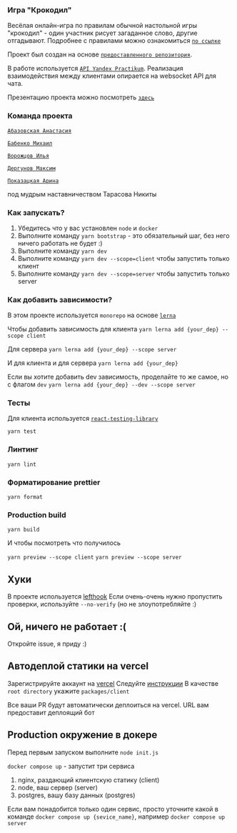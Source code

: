 ### Игра "Крокодил"
Весёлая онлайн-игра по правилам обычной настольной игры "крокодил" - один участник рисует загаданное слово, другие отгадывают.
Подробнее с правилами можно ознакомиться [`по ссылке`](https://docs.google.com/document/d/1YSdG0OKAi3J1nCrOhV-MIftzrGGN910ITjYKxYBqC9g/edit)

Проект был создан на основе [`предоставленного репозитория`](https://github.com/yandex-praktikum/client-server-template-with-vite).

В работе используется [`API Yandex Practikum`](https://ya-praktikum.tech/api/v2/swagger/). Реализация взаимодействия между клиентами опирается на websocket API для чата.

Презентацию проекта можно посмотреть [`здесь`](https://drive.google.com/file/d/1Xfno7yWYp5bsnEdMmNCoscRfXUE73e9Y/view)

### Команда проекта

[`Абазовская Анастасия`](https://github.com/ryabayeah)

[`Бабенко Михаил`](https://github.com/CruelDwemer)

[`Ворожцов Илья`](https://github.com/ilyavorozhtsov39)

[`Дергунов Максим`](https://github.com/dergunovmxm)

[`Показацкая Арина`](https://github.com/arishkaa05)

под мудрым наставничеством Тарасова Никиты

### Как запускать?

1. Убедитесь что у вас установлен `node` и `docker`
2. Выполните команду `yarn bootstrap` - это обязательный шаг, без него ничего работать не будет :)
3. Выполните команду `yarn dev`
3. Выполните команду `yarn dev --scope=client` чтобы запустить только клиент
4. Выполните команду `yarn dev --scope=server` чтобы запустить только server


### Как добавить зависимости?
В этом проекте используется `monorepo` на основе [`lerna`](https://github.com/lerna/lerna)

Чтобы добавить зависимость для клиента 
```yarn lerna add {your_dep} --scope client```

Для сервера
```yarn lerna add {your_dep} --scope server```

И для клиента и для сервера
```yarn lerna add {your_dep}```


Если вы хотите добавить dev зависимость, проделайте то же самое, но с флагом `dev`
```yarn lerna add {your_dep} --dev --scope server```


### Тесты

Для клиента используется [`react-testing-library`](https://testing-library.com/docs/react-testing-library/intro/)

```yarn test```

### Линтинг

```yarn lint```

### Форматирование prettier

```yarn format```

### Production build

```yarn build```

И чтобы посмотреть что получилось


`yarn preview --scope client`
`yarn preview --scope server`

## Хуки
В проекте используется [lefthook](https://github.com/evilmartians/lefthook)
Если очень-очень нужно пропустить проверки, используйте `--no-verify` (но не злоупотребляйте :)

## Ой, ничего не работает :(

Откройте issue, я приду :)

## Автодеплой статики на vercel
Зарегистрируйте аккаунт на [vercel](https://vercel.com/)
Следуйте [инструкции](https://vitejs.dev/guide/static-deploy.html#vercel-for-git)
В качестве `root directory` укажите `packages/client`

Все ваши PR будут автоматически деплоиться на vercel. URL вам предоставит деплоящий бот

## Production окружение в докере
Перед первым запуском выполните `node init.js`


`docker compose up` - запустит три сервиса
1. nginx, раздающий клиентскую статику (client)
2. node, ваш сервер (server)
3. postgres, вашу базу данных (postgres)

Если вам понадобится только один сервис, просто уточните какой в команде
`docker compose up {sevice_name}`, например `docker compose up server`